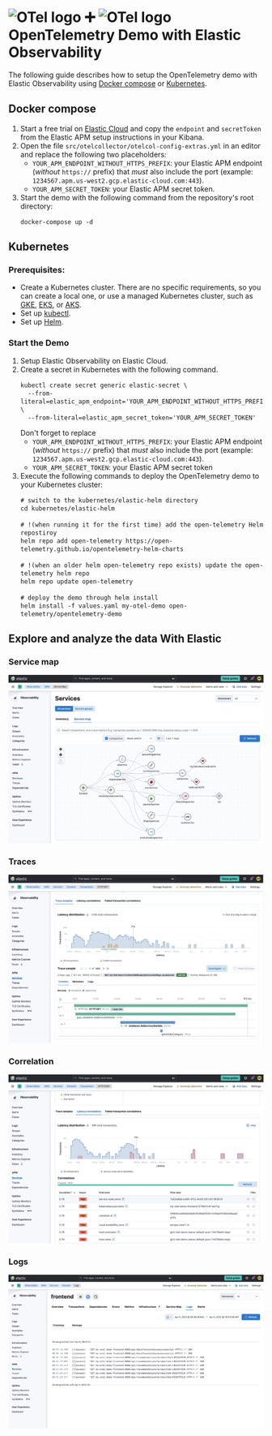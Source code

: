 <!-- markdownlint-disable-next-line -->
# <img src="https://opentelemetry.io/img/logos/opentelemetry-logo-nav.png" alt="OTel logo" width="32"> :heavy_plus_sign: <img src="https://images.contentstack.io/v3/assets/bltefdd0b53724fa2ce/blt601c406b0b5af740/620577381692951393fdf8d6/elastic-logo-cluster.svg" alt="OTel logo" width="32"> OpenTelemetry Demo with Elastic Observability

The following guide describes how to setup the OpenTelemetry demo with Elastic Observability using [Docker compose](#docker-compose) or [Kubernetes](#kubernetes).

## Docker compose

1. Start a free trial on [Elastic Cloud](https://cloud.elastic.co/) and copy the `endpoint` and `secretToken` from the Elastic APM setup instructions in your Kibana.
1. Open the file `src/otelcollector/otelcol-config-extras.yml` in an editor and replace the following two placeholders:
   - `YOUR_APM_ENDPOINT_WITHOUT_HTTPS_PREFIX`: your Elastic APM endpoint (*without* `https://` prefix) that *must* also include the port (example: `1234567.apm.us-west2.gcp.elastic-cloud.com:443`).
   - `YOUR_APM_SECRET_TOKEN`: your Elastic APM secret token.
1. Start the demo with the following command from the repository's root directory:
   ```
   docker-compose up -d
   ```

## Kubernetes
### Prerequisites:
- Create a Kubernetes cluster. There are no specific requirements, so you can create a local one, or use a managed Kubernetes cluster, such as [GKE](https://cloud.google.com/kubernetes-engine), [EKS](https://aws.amazon.com/eks/), or [AKS](https://azure.microsoft.com/en-us/products/kubernetes-service).
- Set up [kubectl](https://kubernetes.io/docs/reference/kubectl/).
- Set up [Helm](https://helm.sh/).

### Start the Demo
1. Setup Elastic Observability on Elastic Cloud.
1. Create a secret in Kubernetes with the following command.
   ```
   kubectl create secret generic elastic-secret \
     --from-literal=elastic_apm_endpoint='YOUR_APM_ENDPOINT_WITHOUT_HTTPS_PREFIX' \
     --from-literal=elastic_apm_secret_token='YOUR_APM_SECRET_TOKEN'
   ```
   Don't forget to replace
   - `YOUR_APM_ENDPOINT_WITHOUT_HTTPS_PREFIX`: your Elastic APM endpoint (*without* `https://` prefix) that *must* also include the port (example: `1234567.apm.us-west2.gcp.elastic-cloud.com:443`).
   - `YOUR_APM_SECRET_TOKEN`: your Elastic APM secret token
1. Execute the following commands to deploy the OpenTelemetry demo to your Kubernetes cluster:
   ```
   # switch to the kubernetes/elastic-helm directory
   cd kubernetes/elastic-helm

   # !(when running it for the first time) add the open-telemetry Helm repostiroy
   helm repo add open-telemetry https://open-telemetry.github.io/opentelemetry-helm-charts

   # !(when an older helm open-telemetry repo exists) update the open-telemetry helm repo
   helm repo update open-telemetry

   # deploy the demo through helm install
   helm install -f values.yaml my-otel-demo open-telemetry/opentelemetry-demo
   ```

## Explore and analyze the data With Elastic

### Service map
![Service map](service-map.png "Service map")

### Traces
![Traces](trace.png "Traces")

### Correlation
![Correlation](correlation.png "Correlation")

### Logs
![Logs](logs.png "Logs")
